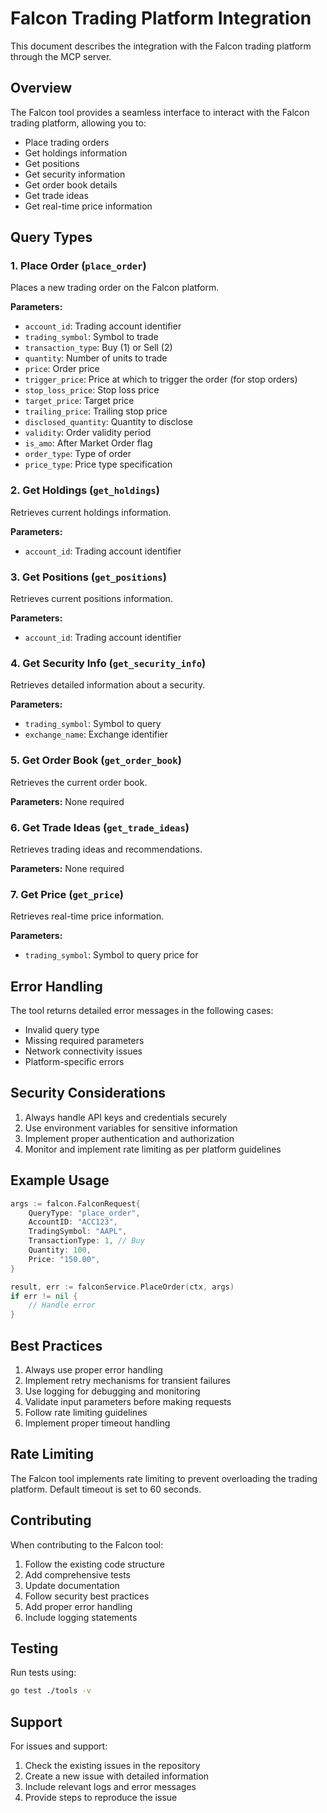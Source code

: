 # Falcon Trading Platform Integration

This document describes the integration with the Falcon trading platform through the MCP server.

## Overview

The Falcon tool provides a seamless interface to interact with the Falcon trading platform, allowing you to:
- Place trading orders
- Get holdings information
- Get positions
- Get security information
- Get order book details
- Get trade ideas
- Get real-time price information

## Query Types

### 1. Place Order (`place_order`)
Places a new trading order on the Falcon platform.

**Parameters:**
- `account_id`: Trading account identifier
- `trading_symbol`: Symbol to trade
- `transaction_type`: Buy (1) or Sell (2)
- `quantity`: Number of units to trade
- `price`: Order price
- `trigger_price`: Price at which to trigger the order (for stop orders)
- `stop_loss_price`: Stop loss price
- `target_price`: Target price
- `trailing_price`: Trailing stop price
- `disclosed_quantity`: Quantity to disclose
- `validity`: Order validity period
- `is_amo`: After Market Order flag
- `order_type`: Type of order
- `price_type`: Price type specification

### 2. Get Holdings (`get_holdings`)
Retrieves current holdings information.

**Parameters:**
- `account_id`: Trading account identifier

### 3. Get Positions (`get_positions`)
Retrieves current positions information.

**Parameters:**
- `account_id`: Trading account identifier

### 4. Get Security Info (`get_security_info`)
Retrieves detailed information about a security.

**Parameters:**
- `trading_symbol`: Symbol to query
- `exchange_name`: Exchange identifier

### 5. Get Order Book (`get_order_book`)
Retrieves the current order book.

**Parameters:** None required

### 6. Get Trade Ideas (`get_trade_ideas`)
Retrieves trading ideas and recommendations.

**Parameters:** None required

### 7. Get Price (`get_price`)
Retrieves real-time price information.

**Parameters:**
- `trading_symbol`: Symbol to query price for

## Error Handling

The tool returns detailed error messages in the following cases:
- Invalid query type
- Missing required parameters
- Network connectivity issues
- Platform-specific errors

## Security Considerations

1. Always handle API keys and credentials securely
2. Use environment variables for sensitive information
3. Implement proper authentication and authorization
4. Monitor and implement rate limiting as per platform guidelines

## Example Usage

```go
args := falcon.FalconRequest{
    QueryType: "place_order",
    AccountID: "ACC123",
    TradingSymbol: "AAPL",
    TransactionType: 1, // Buy
    Quantity: 100,
    Price: "150.00",
}

result, err := falconService.PlaceOrder(ctx, args)
if err != nil {
    // Handle error
}
```

## Best Practices

1. Always use proper error handling
2. Implement retry mechanisms for transient failures
3. Use logging for debugging and monitoring
4. Validate input parameters before making requests
5. Follow rate limiting guidelines
6. Implement proper timeout handling

## Rate Limiting

The Falcon tool implements rate limiting to prevent overloading the trading platform. Default timeout is set to 60 seconds.

## Contributing

When contributing to the Falcon tool:
1. Follow the existing code structure
2. Add comprehensive tests
3. Update documentation
4. Follow security best practices
5. Add proper error handling
6. Include logging statements

## Testing

Run tests using:
```bash
go test ./tools -v
```

## Support

For issues and support:
1. Check the existing issues in the repository
2. Create a new issue with detailed information
3. Include relevant logs and error messages
4. Provide steps to reproduce the issue 